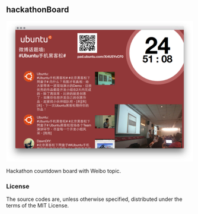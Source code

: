 ## hackathonBoard 

![screenshot](screenshot.png)

Hackathon countdown board with Weibo topic.

### License

The source codes are, unless otherwise specified, distributed under the terms of the MIT License.
